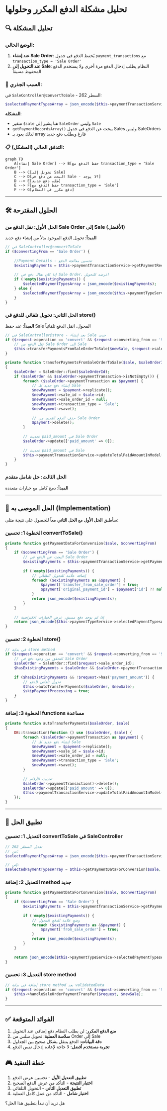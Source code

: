 # تحليل مشكلة الدفع المكرر وحلولها

## 🔍 تحليل المشكلة

### الوضع الحالي:
1. **عند إنشاء Sale Order**: يُحفظ الدفع في جدول `payment_transactions` مع `transaction_type = 'Sale Order'`
2. **عند التحويل إلى Sale**: النظام يطلب إدخال الدفع مرة أخرى ولا يستخدم الدفع المحفوظ مسبقاً

### 🔬 السبب الجذري:

في `SaleController@convertToSale` - السطر 262:
```php
$selectedPaymentTypesArray = json_encode($this->paymentTransactionService->getPaymentRecordsArray($sale));
```

**المشكلة**: 
- متغير `$sale` هنا يشير إلى `SaleOrder` وليس `Sale`
- `getPaymentRecordsArray()` يبحث عن الدفع في جدول Sales وليس SaleOrders
- لذلك يعود بـ array فارغ ويطلب دفع جديد

### 📋 التدفق الحالي (المشكل):

```mermaid
graph TD
    A[إنشاء Sale Order] --> B[حفظ الدفع مع transaction_type = 'Sale Order']
    B --> C[تحويل إلى Sale]
    C --> D[البحث عن دفع في Sale - لا يوجد!]
    D --> E[طلب دفع جديد]
    E --> F[حفظ الدفع مع transaction_type = 'Sale']
    F --> G[دفع مكرر في النظام]
```

---

## 🛠️ الحلول المقترحة

### الحل الأول: نقل الدفع من Sale Order إلى Sale (الأفضل)
**المبدأ**: تحويل الدفع الموجود بدلاً من إنشاء دفع جديد

```php
// في SaleController@convertToSale
if ($convertingFrom == 'Sale Order') {
    
    //Payment Details - تحسين معالجة الدفع
    $existingPayments = $this->paymentTransactionService->getPaymentRecordsArray($sale);
    
    // إذا كان هناك دفع في Sale Order، اعرضه للتحويل
    if (!empty($existingPayments)) {
        $selectedPaymentTypesArray = json_encode($existingPayments);
    } else {
        $selectedPaymentTypesArray = json_encode($this->paymentTypeService->selectedPaymentTypesArray());
    }
}
```

### الحل الثاني: تحويل تلقائي للدفع في store()
**المبدأ**: عند حفظ Sale المحول، انقل الدفع تلقائياً

```php
// في SaleController@store - بعد إنشاء Sale جديد
if ($request->operation == 'convert' && $request->converting_from == 'Sale Order') {
    // نقل الدفع من Sale Order إلى Sale
    $this->transferPaymentsFromSaleOrderToSale($newSale, $request->sale_order_id);
}

private function transferPaymentsFromSaleOrderToSale($sale, $saleOrderId)
{
    $saleOrder = SaleOrder::find($saleOrderId);
    if ($saleOrder && $saleOrder->paymentTransaction->isNotEmpty()) {
        foreach ($saleOrder->paymentTransaction as $payment) {
            // إنشاء دفع جديد للـ Sale
            $newPayment = $payment->replicate();
            $newPayment->sale_id = $sale->id;
            $newPayment->sale_order_id = null;
            $newPayment->transaction_type = 'Sale';
            $newPayment->save();
            
            // حذف الدفع القديم من Sale Order
            $payment->delete();
        }
        
        // تحديث paid_amount في Sale Order
        $saleOrder->update(['paid_amount' => 0]);
        
        // تحديث paid_amount في Sale
        $this->paymentTransactionService->updateTotalPaidAmountInModel($sale);
    }
}
```

### الحل الثالث: حل شامل متقدم
**المبدأ**: دمج كامل مع خيارات متعددة

---

## 🎯 الحل الموصى به (Implementation)

سأطبق **الحل الأول** مع **الحل الثاني** معاً للحصول على نتيجة مثلى:

### الخطوة 1: تحسين convertToSale()
```php
private function getPaymentDataForConversion($sale, $convertingFrom)
{
    if ($convertingFrom == 'Sale Order') {
        // البحث عن الدفع في Sale Order
        $existingPayments = $this->paymentTransactionService->getPaymentRecordsArray($sale);
        
        if (!empty($existingPayments)) {
            // إضافة علامة للتحويل التلقائي
            foreach ($existingPayments as &$payment) {
                $payment['transfer_from_sale_order'] = true;
                $payment['original_payment_id'] = $payment['id'] ?? null;
            }
            return json_encode($existingPayments);
        }
    }
    
    // إذا لم يوجد دفع مسبق، عرض الخيارات الافتراضية
    return json_encode($this->paymentTypeService->selectedPaymentTypesArray());
}
```

### الخطوة 2: تحسين store()
```php
// في بداية store method
if ($request->operation == 'convert' && $request->converting_from == 'Sale Order') {
    // التحقق من وجود دفع في Sale Order
    $saleOrder = SaleOrder::find($request->sale_order_id);
    $hasExistingPayments = $saleOrder && $saleOrder->paymentTransaction->isNotEmpty();
    
    if ($hasExistingPayments && !$request->has('payment_amount')) {
        // تحويل تلقائي للدفع
        $this->autoTransferPayments($saleOrder, $newSale);
        $skipPaymentProcessing = true;
    }
}
```

### الخطوة 3: إضافة functions مساعدة
```php
private function autoTransferPayments($saleOrder, $sale)
{
    DB::transaction(function () use ($saleOrder, $sale) {
        foreach ($saleOrder->paymentTransaction as $payment) {
            // إنشاء دفع جديد للـ Sale
            $newPayment = $payment->replicate();
            $newPayment->sale_id = $sale->id;
            $newPayment->sale_order_id = null;
            $newPayment->transaction_type = 'Sale';
            $newPayment->save();
        }
        
        // تحديث الأرقام
        $saleOrder->paymentTransaction()->delete();
        $saleOrder->update(['paid_amount' => 0]);
        $this->paymentTransactionService->updateTotalPaidAmountInModel($sale);
    });
}
```

---

## 🔧 تطبيق الحل

### التعديل 1: تحسين convertToSale في SaleController
```php
// تعديل السطر 262
// من:
$selectedPaymentTypesArray = json_encode($this->paymentTransactionService->getPaymentRecordsArray($sale));

// إلى:
$selectedPaymentTypesArray = $this->getPaymentDataForConversion($sale, $convertingFrom);
```

### التعديل 2: إضافة method جديد
```php
private function getPaymentDataForConversion($sale, $convertingFrom)
{
    if ($convertingFrom == 'Sale Order') {
        $existingPayments = $this->paymentTransactionService->getPaymentRecordsArray($sale);
        
        if (!empty($existingPayments)) {
            // وضع علامة للدفع المحول
            foreach ($existingPayments as &$payment) {
                $payment['from_sale_order'] = true;
            }
            return json_encode($existingPayments);
        }
    }
    
    return json_encode($this->paymentTypeService->selectedPaymentTypesArray());
}
```

### التعديل 3: تحسين store method
```php
// إضافة في بداية store method بعد validatedData
if ($request->operation == 'convert' && $request->converting_from == 'Sale Order') {
    $this->handleSaleOrderPaymentTransfer($request, $newSale);
}
```

---

## ✅ الفوائد المتوقعة

1. **منع الدفع المكرر**: لن يطلب النظام دفع إضافي عند التحويل
2. **سلاسة العملية**: تحويل سلس من Order إلى Sale
3. **دقة البيانات**: الدفع ينتقل بشكل صحيح بين الجداول
4. **تجربة مستخدم أفضل**: لا حاجة لإعادة إدخال نفس الدفع

## 🎮 خطة التنفيذ

1. **تطبيق التعديل الأول** - تحسين عرض الدفع
2. **اختبار النتيجة** - التأكد من عرض الدفع الصحيح
3. **تطبيق التعديل الثاني** - التحويل التلقائي
4. **اختبار شامل** - التأكد من عمل كامل العملية

هل تريد أن نبدأ بتطبيق هذا الحل؟
